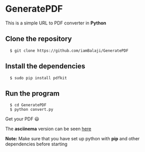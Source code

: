 # GeneratePDF
This is a simple URL to PDF converter in **Python**

Clone the repository
---------------------

      $ git clone https://github.com/iamBalaji/GeneratePDF
      
Install the dependencies
------------------------

      $ sudo pip install pdfkit
      
Run the program
----------------

      $ cd GeneratePDF
      $ python convert.py
      
Get your PDF :smiley:

The **asciinema** version can be seen [here](https://asciinema.org/a/37751)

**Note:**  Make sure that you have set up python with **pip** and other dependencies before starting

